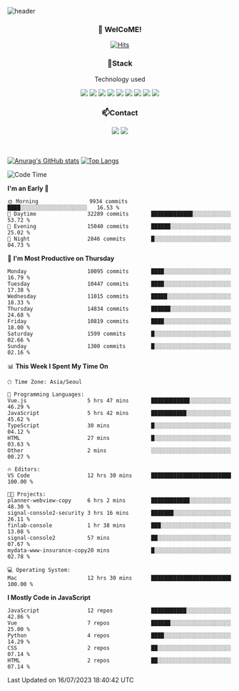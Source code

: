 ![header](https://capsule-render.vercel.app/api?type=waving&color=gradient&height=200&text=Kyungjoon&fontAlign=70&fontAlignY=40&animation=twinkling)

<h3 align="center">👋 WelCoME!</h3>

<div align=center>
  
[![Hits](https://hits.seeyoufarm.com/api/count/incr/badge.svg?url=https%3A%2F%2Fgithub.com%2Fuvula6921&count_bg=%2322BAC9&title_bg=%23827F7F&icon=iconify.svg&icon_color=%2325A27F&title=visits&edge_flat=false)](https://hits.seeyoufarm.com)
  
</div>
<h3 align="center">📌Stack</h3>
<p align="center">Technology used</p>
<div align="center"><img src="https://img.shields.io/badge/HTML5-E34F26?style=flat-square&logo=HTML5&logoColor=white"></img> <img src="https://img.shields.io/badge/CSS3-0A84FF?style=flat-square&logo=CSS3&logoColor=white"></img> <img src="https://img.shields.io/badge/JavaScript-FFCD11?style=flat-square&logo=JavaScript&logoColor=white"></img> <img src="https://img.shields.io/badge/React-00BCF6?style=flat-square&logo=React&logoColor=white"></img> <img src="https://img.shields.io/badge/jQuery-3655FF?style=flat-square&logo=jQuery&logoColor=white"></img> <img src="https://img.shields.io/badge/Ruby-E0115F?style=flat-square&logo=Ruby&logoColor=white"></img> <img src="https://img.shields.io/badge/Python-4B8BBE?style=flat-square&logo=Python&logoColor=white"></img> <img src="https://img.shields.io/badge/Vue-4FC08D?style=flat-square&logo=Vue.js&logoColor=white"></img> <img src="https://img.shields.io/badge/Nuxt-00DC82?style=flat-square&logo=Nuxt.js&logoColor=white"></img></div>

<h3 align="center">📫Contact</h3>
<div align="center"><a href="https://velog.io/@uvula6921/"><img src="https://img.shields.io/badge/Blog-20c997?style=flat-square&logo=V&logoColor=white"/></a> <a href="pkj6921@gmail.com"><img src="https://img.shields.io/badge/Gmail-EA4335?style=flat-square&logo=Gmail&logoColor=white"/></a></div>
<br>
<br>

[![Anurag's GitHub stats](https://github-readme-stats.vercel.app/api?username=uvula6921&hide=stars,issues&show_icons=true&count_private=true&theme=tokyonight)](https://github.com/anuraghazra/github-readme-stats)
[![Top Langs](https://github-readme-stats.vercel.app/api/top-langs/?username=uvula6921&hide=css,jupyter%20notebook,html&exclude_repo=uvula6921,uvula6921.github.io&layout=compact&langs_count=8)](https://github.com/anuraghazra/github-readme-stats)

<!--START_SECTION:waka-->
![Code Time](http://img.shields.io/badge/Code%20Time-1%2C703%20hrs%2052%20mins-blue)

**I'm an Early 🐤** 

```text
🌞 Morning                9934 commits        ████░░░░░░░░░░░░░░░░░░░░░   16.53 % 
🌆 Daytime                32289 commits       █████████████░░░░░░░░░░░░   53.72 % 
🌃 Evening                15040 commits       ██████░░░░░░░░░░░░░░░░░░░   25.02 % 
🌙 Night                  2846 commits        █░░░░░░░░░░░░░░░░░░░░░░░░   04.73 % 
```
📅 **I'm Most Productive on Thursday** 

```text
Monday                   10095 commits       ████░░░░░░░░░░░░░░░░░░░░░   16.79 % 
Tuesday                  10447 commits       ████░░░░░░░░░░░░░░░░░░░░░   17.38 % 
Wednesday                11015 commits       █████░░░░░░░░░░░░░░░░░░░░   18.33 % 
Thursday                 14834 commits       ██████░░░░░░░░░░░░░░░░░░░   24.68 % 
Friday                   10819 commits       ████░░░░░░░░░░░░░░░░░░░░░   18.00 % 
Saturday                 1599 commits        █░░░░░░░░░░░░░░░░░░░░░░░░   02.66 % 
Sunday                   1300 commits        █░░░░░░░░░░░░░░░░░░░░░░░░   02.16 % 
```


📊 **This Week I Spent My Time On** 

```text
🕑︎ Time Zone: Asia/Seoul

💬 Programming Languages: 
Vue.js                   5 hrs 47 mins       ████████████░░░░░░░░░░░░░   46.29 % 
JavaScript               5 hrs 42 mins       ███████████░░░░░░░░░░░░░░   45.62 % 
TypeScript               30 mins             █░░░░░░░░░░░░░░░░░░░░░░░░   04.12 % 
HTML                     27 mins             █░░░░░░░░░░░░░░░░░░░░░░░░   03.63 % 
Other                    2 mins              ░░░░░░░░░░░░░░░░░░░░░░░░░   00.27 % 

🔥 Editors: 
VS Code                  12 hrs 30 mins      █████████████████████████   100.00 % 

🐱‍💻 Projects: 
planner-webview-copy     6 hrs 2 mins        ████████████░░░░░░░░░░░░░   48.30 % 
signal-console2-security 3 hrs 16 mins       ███████░░░░░░░░░░░░░░░░░░   26.11 % 
finlab-console           1 hr 38 mins        ███░░░░░░░░░░░░░░░░░░░░░░   13.08 % 
signal-console2          57 mins             ██░░░░░░░░░░░░░░░░░░░░░░░   07.67 % 
mydata-www-insurance-copy20 mins             █░░░░░░░░░░░░░░░░░░░░░░░░   02.78 % 

💻 Operating System: 
Mac                      12 hrs 30 mins      █████████████████████████   100.00 % 
```

**I Mostly Code in JavaScript** 

```text
JavaScript               12 repos            ███████████░░░░░░░░░░░░░░   42.86 % 
Vue                      7 repos             ██████░░░░░░░░░░░░░░░░░░░   25.00 % 
Python                   4 repos             ████░░░░░░░░░░░░░░░░░░░░░   14.29 % 
CSS                      2 repos             ██░░░░░░░░░░░░░░░░░░░░░░░   07.14 % 
HTML                     2 repos             ██░░░░░░░░░░░░░░░░░░░░░░░   07.14 % 
```




 Last Updated on 16/07/2023 18:40:42 UTC
<!--END_SECTION:waka-->
